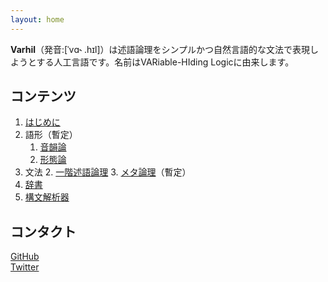 ```yaml
---
layout: home
---
```


**Varhil**（発音:[ˈvɑ˞ .hɪl]）は述語論理をシンプルかつ自然言語的な文法で表現しようとする人工言語です。名前はVARiable-HIding Logicに由来します。

## コンテンツ

1. [はじめに](introduction)
1. 語形（暫定）
    1. [音韻論](lexicology/phonology)
    2. [形態論](lexicology/morphology)
2. 文法
    2. [一階述語論理](grammar/first-order-logic)
    3. [メタ論理](grammar/meta-logic)（暫定）
3. [辞書](dictionary)
4. [構文解析器](parser)

## コンタクト

[GitHub](https://github.com/hedalu244/varhil)  
[Twitter](https://twitter.com/hedalu244)
